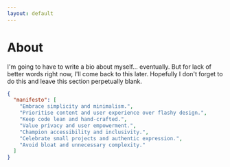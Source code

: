 ```yaml
---
layout: default
---
```


# About

I'm going to have to write a bio about myself... eventually.
But for lack of better words right now, I'll come back to this later.
Hopefully I don't forget to do this and leave this section perpetually blank.

```json
{
  "manifesto": [
    "Embrace simplicity and minimalism.",
    "Prioritise content and user experience over flashy design.",
    "Keep code lean and hand-crafted.",
    "Value privacy and user empowerment.",
    "Champion accessibility and inclusivity.",
    "Celebrate small projects and authentic expression.",
    "Avoid bloat and unnecessary complexity."
  ]
}
```
